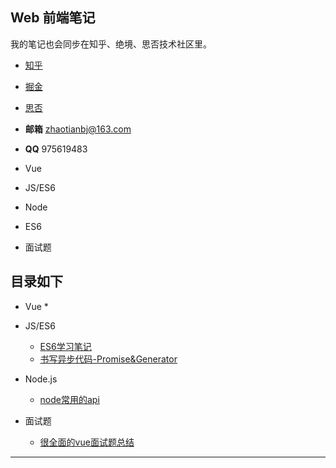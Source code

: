  ## Web 前端笔记

  我的笔记也会同步在知乎、绝境、思否技术社区里。
- [知乎](https://www.zhihu.com/people/zhao-tian-24-34/activities)
- [掘金](https://juejin.im/user/5c2319a9f265da61117a578f)
- [思否](https://segmentfault.com/u/tiantudou)


- **邮箱** zhaotianbj@163.com
- **QQ** 975619483

- Vue
- JS/ES6
- Node
- ES6
- 面试题
## 目录如下
- Vue
  * 

- JS/ES6
  * [ES6学习笔记](js/ES6学习笔记.md)
  * [书写异步代码-Promise&Generator](js/promise&generator.md)

- Node.js
  * [node常用的api](node/node常用的api.md)

- 面试题
  * [很全面的vue面试题总结](vue/很全面的vue面试题总结.md)
---



